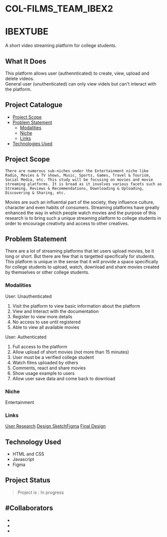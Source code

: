 # COL-FILMS_TEAM_IBEX2
# **IBEXTUBE**

A short video streaming platform for college students. 

## What It Does
This platform allows user (authennticated) to create, view, upload and delete videos.  
General user (unuthenticated) can only view videls but can't interact with the platform.

## Project Catalogue

- [Project Scope](#project-scope)
- [Problem Statement](#problem-statement)
  - [Modalities](#modalities)
  - [Niche](#niche)
  - [Links](#links)
- [Technologies Used](#technologies-used)

## Project Scope

    There are numerous sub-niches under the Entertainment niche like Radio, Movies & TV shows, Music, Sports, Games, Travel & Tourism, Social Media, etc. This study will be focusing on movies and movie streaming platforms. It is broad as it involves various facets such as Streaming, Reviews & Recommendations, Downloading & Uploading, Discovering & Sharing, etc.
Movies are such an influential part of the society, they influence culture, character and even habits of consumers. Streaming platforms have greatly enhanced the way in which people watch movies and the purpose of this research is to bring such a unique streaming platform to college students in order to encourage creativity and access to other creatives.


## Problem Statement

There are a lot of streaming platforms that let users upload movies, be it long or short. But there are few that is targetted specifically for students.
This platform is unique in the sense that it will provide a space specifically for college students to upload, watch, download and share movies created by themselves or other college students.

### Modalities

User: Unauthenticated
   1. Visit the platform to view basic information about the platform
   2. View and Interact with the documentation
   3.  Register to view more details
   4. No access to use until registered
   5. Able to view all available movies

User: Authenticated
  1. Full access to the platform
  2. Allow upload of short movies (not more than 15 minutes)
  3. User must be a verified college student
  4. Watch films uploaded by others
  5. Comments, react and share movies
  6. Show usage example to users
  7. Allow user save data and come back to download


### Niche

Entertainment

### Links

<a href="#">User Research</a>
<a href="#"> Design SketchFigma</a>
<a href="#">Final Design</a>

## Technology Used
- HTML and CSS
- Javascript 
- Figma

## Project Status
> Project is : In progress


#Collaborators
- 
-
-
-


